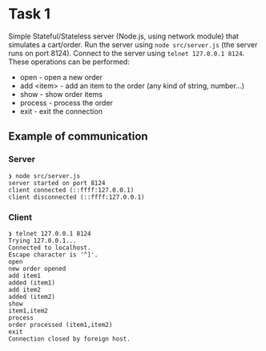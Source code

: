 # Task 1

Simple Stateful/Stateless server (Node.js, using network module) that simulates a cart/order.
Run the server using ```node src/server.js``` (the server runs on port 8124). Connect to the server using ```telnet 127.0.0.1 8124```. These operations can be performed:

* open - open a new order
* add \<item> - add an item to the order (any kind of string, number...)
* show - show order items
* process - process the order
* exit - exit the connection

## Example of communication
### Server
```
❯ node src/server.js
server started on port 8124
client connected (::ffff:127.0.0.1)
client disconnected (::ffff:127.0.0.1)
```
### Client
```
❯ telnet 127.0.0.1 8124
Trying 127.0.0.1...
Connected to localhost.
Escape character is '^]'.
open
new order opened
add item1
added (item1)
add item2
added (item2)
show
item1,item2
process
order processed (item1,item2)
exit
Connection closed by foreign host.
```